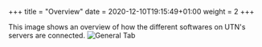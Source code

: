 +++
title = "Overview"
date =  2020-12-10T19:15:49+01:00
weight = 2
+++

This image shows an overview of how the different softwares on UTN's servers are connected.
![General Tab](/images/server_software/UTN_server_software.jpg)